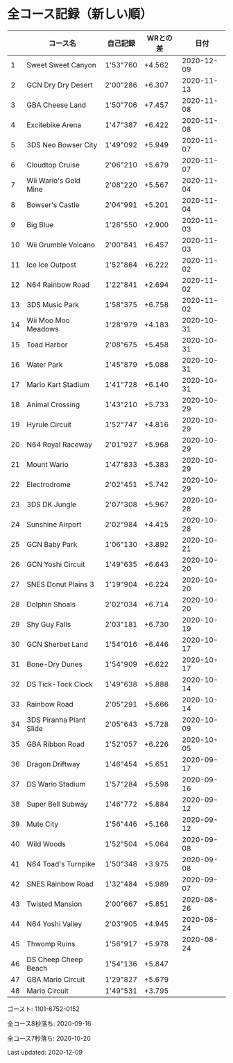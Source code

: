 # 全コース記録（新しい順）

||コース名|自己記録|WRとの差|日付
|--|--|--|--|--|
|1|Sweet Sweet Canyon|1'53"760|+4.562|2020-12-09|
|2|GCN Dry Dry Desert|2'00"286|+6.307|2020-11-13|
|3|GBA Cheese Land|1'50"706|+7.457|2020-11-08|
|4|Excitebike Arena|1'47"387|+6.422|2020-11-08|
|5|3DS Neo Bowser City|1'49"092|+5.949|2020-11-07|
|6|Cloudtop Cruise|2'06"210|+5.679|2020-11-07|
|7|Wii Wario's Gold Mine|2'08"220|+5.567|2020-11-04|
|8|Bowser's Castle|2'04"991|+5.201|2020-11-04|
|9|Big Blue|1'26"550|+2.900|2020-11-03|
|10|Wii Grumble Volcano|2'00"841|+6.457|2020-11-03|
|11|Ice Ice Outpost|1'52"864|+6.222|2020-11-02|
|12|N64 Rainbow Road|1'22"841|+2.694|2020-11-02|
|13|3DS Music Park|1'58"375|+6.758|2020-11-02|
|14|Wii Moo Moo Meadows|1'28"979|+4.183|2020-10-31|
|15|Toad Harbor|2'08"675|+5.458|2020-10-31|
|16|Water Park|1'45"879|+5.088|2020-10-31|
|17|Mario Kart Stadium|1'41"728|+6.140|2020-10-31|
|18|Animal Crossing|1'43"210|+5.733|2020-10-29|
|19|Hyrule Circuit|1'52"747|+4.816|2020-10-29|
|20|N64 Royal Raceway|2'01"927|+5.968|2020-10-29|
|21|Mount Wario|1'47"833|+5.383|2020-10-29|
|22|Electrodrome|2'02"451|+5.742|2020-10-29|
|23|3DS DK Jungle|2'07"308|+5.967|2020-10-28|
|24|Sunshine Airport|2'02"984|+4.415|2020-10-28|
|25|GCN Baby Park|1'06"130|+3.892|2020-10-21|
|26|GCN Yoshi Circuit|1'49"635|+6.643|2020-10-20|
|27|SNES Donut Plains 3|1'19"904|+6.224|2020-10-20|
|28|Dolphin Shoals|2'02"034|+6.714|2020-10-20|
|29|Shy Guy Falls|2'03"181|+6.730|2020-10-19|
|30|GCN Sherbet Land|1'54"016|+6.446|2020-10-17|
|31|Bone-Dry Dunes|1'54"909|+6.622|2020-10-17|
|32|DS Tick-Tock Clock|1'49"638|+5.888|2020-10-14|
|33|Rainbow Road|2'05"291|+5.666|2020-10-14|
|34|3DS Piranha Plant Slide|2'05"643|+5.728|2020-10-09|
|35|GBA Ribbon Road|1'52"057|+6.226|2020-10-05|
|36|Dragon Driftway|1'46"454|+5.651|2020-09-17|
|37|DS Wario Stadium|1'57"284|+5.598|2020-09-16|
|38|Super Bell Subway|1'46"772|+5.884|2020-09-12|
|39|Mute City|1'56"446|+5.168|2020-09-12|
|40|Wild Woods|1'52"504|+5.064|2020-09-08|
|41|N64 Toad's Turnpike|1'50"348|+3.975|2020-09-08|
|42|SNES Rainbow Road|1'32"484|+5.989|2020-09-07|
|43|Twisted Mansion|2'00"667|+5.851|2020-08-26|
|44|N64 Yoshi Valley|2'03"905|+4.945|2020-08-24|
|45|Thwomp Ruins|1'56"917|+5.978|2020-08-24|
|46|DS Cheep Cheep Beach|1'54"136|+5.847||
|47|GBA Mario Circuit|1'29"827|+5.679||
|48|Mario Circuit|1'49"531|+3.795||

ゴースト: 1101-6752-0152

全コース8秒落ち: 2020-09-16

全コース7秒落ち: 2020-10-20

Last updated: 2020-12-09
